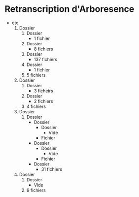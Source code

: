 # Retranscription d'Arboresence

* etc
  1. Dossier
     1. Dossier
        * 1 fichier
     2. Dossier
        * 8 fichiers
     3. Dossier
        * 137 fichiers
     4. Dossier
        * 1 fichier
     5. 5 fichiers
  2. Dossier
     1. Dossier
        * 3 ficheirs
     2. Dossier
        * 2 fichiers
     3. 4 fichiers
  3. Dossier
     1. Dossier
        * Dossier
           * Dossier
              * Vide
           * Fichier
        * Dossier
           * Dossier
              * Vide
           * Fichier
        * Dossier
           * 31 fichiers
  4. Dossier
     1. Dossier
        * Vide
     2. 9 fichiers

